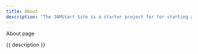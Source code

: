 ```yaml
---
title: About
description: "The JAMStart Site is a starter project for for starting a new do-it-yourself content based site"
--- 
```


About page

{{ description }}